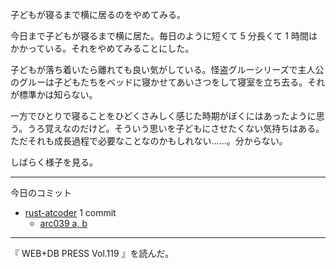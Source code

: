 子どもが寝るまで横に居るのをやめてみる。

今日まで子どもが寝るまで横に居た。毎日のように短くて 5 分長くて 1 時間はかかっている。それをやめてみることにした。

子どもが落ち着いたら離れても良い気がしている。怪盗グルーシリーズで主人公のグルーは子どもたちをベッドに寝かせてあいさつをして寝室を立ち去る。それが標準かは知らない。

一方でひとりで寝ることをひどくさみしく感じた時期がぼくにはあったように思う。うろ覚えなのだけど。そういう思いを子どもにさせたくない気持ちはある。ただそれも成長過程で必要なことなのかもしれない……。分からない。

しばらく様子を見る。

---

今日のコミット

- [rust-atcoder](https://github.com/bouzuya/rust-atcoder) 1 commit
  - [arc039 a, b](https://github.com/bouzuya/rust-atcoder/commit/150b0cc00fe3b091a80ff84da11c4a7be21291c2)

---

『 WEB+DB PRESS Vol.119 』を読んだ。
